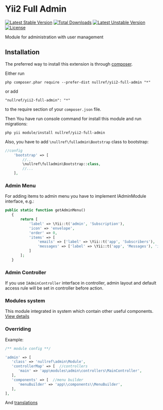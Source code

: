 Yii2 Full Admin
===============
[![Latest Stable Version](https://poser.pugx.org/nullref/yii2-full-admin/v/stable)](https://packagist.org/packages/nullref/yii2-full-admin) [![Total Downloads](https://poser.pugx.org/nullref/yii2-full-admin/downloads)](https://packagist.org/packages/nullref/yii2-full-admin) [![Latest Unstable Version](https://poser.pugx.org/nullref/yii2-full-admin/v/unstable)](https://packagist.org/packages/nullref/yii2-full-admin) [![License](https://poser.pugx.org/nullref/yii2-full-admin/license)](https://packagist.org/packages/nullref/yii2-full-admin)

Module for administration with user management

Installation
------------

The preferred way to install this extension is through [composer](http://getcomposer.org/download/).

Either run

```
php composer.phar require --prefer-dist nullref/yii2-full-admin "*"
```

or add

```
"nullref/yii2-full-admin": "*"
```

to the require section of your `composer.json` file.

Then You have run console command for install this module and run migrations:

```
php yii module/install nullref/yii2-full-admin
```
Also, you have to add `\nullref\fulladmin\Bootstrap` class to bootstrap:
```php
//config
    'bootstrap' => [
        //..
        \nullref\fulladmin\Bootstrap::class,
        //...
    ],
```

### Admin Menu

For adding items to admin menu you have to implement IAdminModule interface, e.g.:

```php
public static function getAdminMenu()
   {
       return [
           'label' => \Yii::t('admin', 'Subscription'),
           'icon' => 'envelope',
           'order' => 0,
           'items' => [
               'emails' => ['label' => \Yii::t('app', 'Subscribers'), 'icon' => 'envelope-o', 'url' => ['/subscription/email/index']],
               'messages' => ['label' => \Yii::t('app', 'Messages'), 'icon' => 'envelope-o', 'url' => ['/subscription/message/index']],
           ]
       ];
   }
```

### Admin Controller

If you use `IAdminController` interface in controller, admin layout and default access rule will be set in controller before action.

### Modules system 

This module integrated in system which contain other useful components. [View details](https://github.com/NullRefExcep/yii2-core)

### Overriding

Example:

```php
/** module config **/

'admin' => [
   'class' => 'nullref\admin\Module',
   'controllerMap' => [  //controllers
      'main' => 'app\modules\admin\controllers\MainController',
   ],
   'components' => [  //menu builder
      'menuBuilder' => 'app\\components\\MenuBuilder',
   ],
],
```

And [translations](https://github.com/NullRefExcep/yii2-core#translation-overriding)

